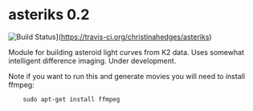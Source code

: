 # asteriks 0.2


![Build Status](https://travis-ci.org/christinahedges/asteriks.svg?branch=master)](https://travis-ci.org/christinahedges/asteriks)


Module for building asteroid light curves from K2 data. Uses somewhat intelligent difference imaging. Under development.

Note if you want to run this and generate movies you will need to install ffmpeg:

```
    sudo apt-get install ffmpeg
```
